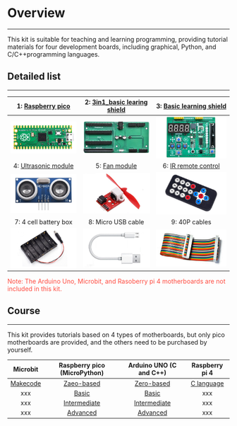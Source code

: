 # Overview
----------
This kit is suitable for teaching and learning programming, providing tutorial materials for four development boards, including graphical, Python, and C/C++programming languages.     

## Detailed list  
----------------
| 1: [Raspberry pico](https://docs.mosiwi.com/en/latest/raspberry/R1D0001_raspberry_pico/R1D0001_raspberry_pico.html) | 2: [3in1_basic learing shield](https://docs.mosiwi.com/en/latest/common/C1E0000_3in1_basic_learning_shield/C1E0000_3in1_basic_learning_shield.html)  | 3: [Basic learning shield](https://docs.mosiwi.com/en/latest/arduino/A1E0000_basic_learning_shield/A1E0000_basic_learning_shield.html) |
| :--: | :--: | :--: |
| ![Img](../_static/Overview/img/1img.png)  | ![Img](../_static/Overview/img/2img.jpg) | ![Img](../_static/Overview/img/3img.jpg) |  
| 4: [Ultrasonic module](https://docs.mosiwi.com/en/latest/outsourcing/O1M0000_ultrasonic_module/O1M0000_ultrasonic_module.html) | 5: [Fan module](https://docs.mosiwi.com/en/latest/outsourcing/O1M0001_fan_module/O1M0001_fan_module.html) | 6: [IR remote control](https://docs.mosiwi.com/en/latest/outsourcing/nec_ir_remote_control/nec_ir_remote_control.html) |
| ![Img](../_static/Overview/img/4img.jpg) | ![Img](../_static/Overview/img/5img.jpg) | ![Img](../_static/Overview/img/6img.png) |
| 7: 4 cell battery box| 8: Micro USB cable | 9: 40P cables |
| ![Img](../_static/Overview/img/7img.png) | ![Img](../_static/Overview/img/8img.png) | ![Img](../_static/Overview/img/10img.jpg) |  
  
<span style="color: rgb(255, 76, 65);">Note: The Arduino Uno, Microbit, and Rasoberry pi 4 motherboards are not included in this kit.</span>  

## Course    
---------   
This kit provides tutorials based on 4 types of motherboards, but only pico motherboards are provided, and the others need to be purchased by yourself.    

| Microbit | Raspberry pico (MicroPython) | Arduino UNO (C and C++) | Raspberry pi 4 |
| :--: | :--: | :--: | :--: |
| [Makecode](../microbit_tutorial/makecode_tutorial.md) | [Zaeo-based](../pico_tutorial/zero-based_tutorial.md) | [Zero-based](../arduino_tutorial/zero-based_tutorial.md) | [C language](../rpi4_tutorial/c_tutorial.md) |     
| xxx | [Basic](../pico_tutorial/basic_tutorial.md) | [Basic](../arduino_tutorial/basic_tutorial.md) | xxx |
| xxx | [Intermediate](../pico_tutorial/intermediate_tutorial.md) | [Intermediate](../arduino_tutorial/intermediate_tutorial.md) | xxx |
| xxx | [Advanced](../pico_tutorial/advanced_tutorial.md) | [Advanced](../arduino_tutorial/advanced_tutorial.md) | xxx |






